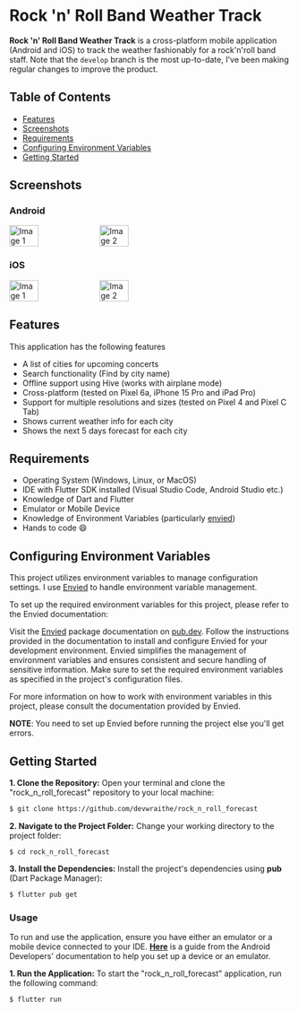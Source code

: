 # Rock 'n' Roll Band Weather Track

**Rock 'n' Roll Band Weather Track** is a cross-platform mobile application (Android and iOS) to track the weather fashionably for a rock'n'roll band staff. Note that the `develop` branch is the most up-to-date, I've been making regular changes to improve the product.


## Table of Contents
- [Features](#features)
- [Screenshots](#screenshots)
- [Requirements](#requirements)
- [Configuring Environment Variables](#configuring-environment-variables)
- [Getting Started](#getting-started)

## Screenshots
### Android
<div style="display: flex;">
    <img src="https://github-production-user-asset-6210df.s3.amazonaws.com/39105147/311443864-a7b3e934-7f71-40ec-8a04-c242e203af65.png?X-Amz-Algorithm=AWS4-HMAC-SHA256&X-Amz-Credential=AKIAVCODYLSA53PQK4ZA%2F20240309%2Fus-east-1%2Fs3%2Faws4_request&X-Amz-Date=20240309T144324Z&X-Amz-Expires=300&X-Amz-Signature=48fdde9054b0376ea4692af95dfa9fc55d8ed9c71f4d329b85b4897055075820&X-Amz-SignedHeaders=host&actor_id=39105147&key_id=0&repo_id=767949330" alt="Image 1" width="32%"/>
    <img src="https://github-production-user-asset-6210df.s3.amazonaws.com/39105147/311443873-c0dd898e-47dd-4ca1-b84c-984089a22b4a.png?X-Amz-Algorithm=AWS4-HMAC-SHA256&X-Amz-Credential=AKIAVCODYLSA53PQK4ZA%2F20240309%2Fus-east-1%2Fs3%2Faws4_request&X-Amz-Date=20240309T144438Z&X-Amz-Expires=300&X-Amz-Signature=d1d5fc0227a9214d600a3d5c983e4b20a24dfafcff279c32ca6bbbf47cb49c7c&X-Amz-SignedHeaders=host&actor_id=39105147&key_id=0&repo_id=767949330" alt="Image 2" width="32%"/>
</div>

### iOS
<div style="display: flex;">
    <img src="https://github-production-user-asset-6210df.s3.amazonaws.com/39105147/311444024-74b3bbd3-0c56-4b50-ba3f-4d235edfeb93.png?X-Amz-Algorithm=AWS4-HMAC-SHA256&X-Amz-Credential=AKIAVCODYLSA53PQK4ZA%2F20240309%2Fus-east-1%2Fs3%2Faws4_request&X-Amz-Date=20240309T144659Z&X-Amz-Expires=300&X-Amz-Signature=428fe6b0b810a340bd7aee6f18f6b336404e464bfc23fa55bbdfa96d31fd2d04&X-Amz-SignedHeaders=host&actor_id=39105147&key_id=0&repo_id=767949330" alt="Image 1" width="32%"/>
    <img src="https://github-production-user-asset-6210df.s3.amazonaws.com/39105147/311444031-18a8105b-c5ee-4e80-8b27-6ff03c14faf9.png?X-Amz-Algorithm=AWS4-HMAC-SHA256&X-Amz-Credential=AKIAVCODYLSA53PQK4ZA%2F20240309%2Fus-east-1%2Fs3%2Faws4_request&X-Amz-Date=20240309T145043Z&X-Amz-Expires=300&X-Amz-Signature=227919e08e272776c4377152a636e8699cd3048de030b36759a91a537c070303&X-Amz-SignedHeaders=host&actor_id=39105147&key_id=0&repo_id=767949330" alt="Image 2" width="32%"/>
</div>

## Features

This application has the following features
- A list of cities for upcoming concerts
- Search functionality (Find by city name)
- Offline support using Hive (works with airplane mode)
- Cross-platform (tested on Pixel 6a, iPhone 15 Pro and iPad Pro)
- Support for multiple resolutions and sizes (tested on Pixel 4 and Pixel C Tab)
- Shows current weather info for each city
- Shows the next 5 days forecast for each city

## Requirements

- Operating System (Windows, Linux, or MacOS)
- IDE with Flutter SDK installed (Visual Studio Code, Android Studio etc.)
- Knowledge of Dart and Flutter
- Emulator or Mobile Device
- Knowledge of Environment Variables (particularly [envied](https://pub.dev/packages/envied))
- Hands to code :smile:


## Configuring Environment Variables

This project utilizes environment variables to manage configuration settings. I use [Envied](https://pub.dev/packages/envied) to handle environment variable management.

To set up the required environment variables for this project, please refer to the Envied documentation:

Visit the [Envied](https://pub.dev/packages/envied) package documentation on [pub.dev](https://www.pub.dev).
Follow the instructions provided in the documentation to install and configure Envied for your development environment.
Envied simplifies the management of environment variables and ensures consistent and secure handling of sensitive information. Make sure to set the required environment variables as specified in the project's configuration files.

For more information on how to work with environment variables in this project, please consult the documentation provided by Envied.

**NOTE**: You need to set up Envied before running the project else you'll get errors.


## Getting Started

**1. Clone the Repository:** Open your terminal and clone the "rock_n_roll_forecast" repository to your local machine:

```sh
$ git clone https://github.com/devwraithe/rock_n_roll_forecast
```

**2. Navigate to the Project Folder:** Change your working directory to the project folder:

```
$ cd rock_n_roll_forecast
```

**3. Install the Dependencies:** Install the project's dependencies using **pub** (Dart Package Manager):

```sh
$ flutter pub get
```

### Usage

To run and use the application, ensure you have either an emulator or a mobile device connected to your IDE. **[Here](https://developer.android.com/design-for-safety/privacy-sandbox/download#:~:text=Set%20up%20an%20Android%20device%20emulator%20image,-To%20set%20up&text=In%20Android%20Studio%2C%20go%20to,it%20isn't%20already%20installed.)** is a guide from the Android Developers' documentation to help you set up a device or an emulator.

**1. Run the Application:** To start the "rock_n_roll_forecast" application, run the following command:

```sh
$ flutter run
```
